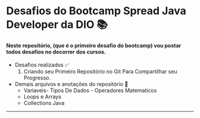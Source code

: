 # Desafios do Bootcamp Spread Java Developer da DIO :books:	



#### Neste repositório, (que é o primeiro desafio do bootcamp) vou postar todos desafios no decorrer dos cursos.

- Desafios realizados :white_check_mark:
  1. Criando seu Primeiro Repositório no Git Para Compartilhar seu Progresso.
- Demais arquivos e anotações do repositório :book:
  - Variaveis- Tipos De Dados - Operadores Matematicos
  - Loops e Arrays
  - Collections Java












---

